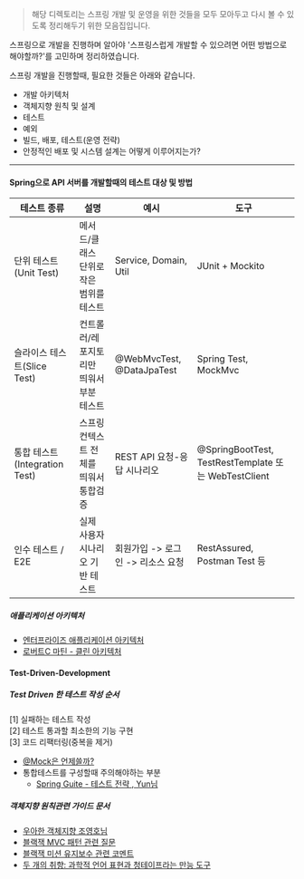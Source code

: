 >해당 디렉토리는 스프링 개발 및 운영을 위한 것들을 모두 모아두고 다시 볼 수 있도록 정리해두기 위한 모음집입니다.

스프링으로 개발을 진행하며 알아야 '스프링스럽게 개발할 수 있으려면 어떤 방법으로 해야할까?'를 고민하며 정리하였습니다.


스프링 개발을 진행할때, 필요한 것들은 아래와 같습니다.

- 개발 아키텍처
- 객체지향 원칙 및 설계
- 테스트
- 예외
- 빌드, 배포, 테스트(운영 전략)
- 안정적인 배포 및 시스템 설계는 어떻게 이루어지는가?


---


#### Spring으로 API 서버를 개발할때의 테스트 대상 및 방법

| 테스트 종류                   | 설명                     | 예시                        | 도구                                                 |
| ------------------------ | ---------------------- | ------------------------- | -------------------------------------------------- |
| 단위 테스트(Unit Test)        | 메서드/클래스 단위로 작은 범위를 테스트 | Service, Domain, Util     | JUnit + Mockito                                    |
| 슬라이스 테스트(Slice Test)     | 컨트롤러/레포지토리만 띄워서 부분 테스트 | @WebMvcTest, @DataJpaTest | Spring Test, MockMvc                               |
| 통합 테스트(Integration Test) | 스프링 컨텍스트 전체를 띄워서 통합검증  | REST API 요청-응답 시나리오       | @SpringBootTest, TestRestTemplate 또는 WebTestClient |
| 인수 테스트 / E2E             | 실제 사용자 시나리오 기반 테스트     | 회원가입 -> 로그인 -> 리소스 요청     | RestAssured, Postman Test 등                        |


##### 애플리케이션 아키텍처

- [엔터프라이즈 애플리케이션 아키텍처](https://gist.github.com/paulstatezny/9547489)
- [로버트C 마틴 - 클린 아키텍처](https://blog.cleancoder.com/uncle-bob/2012/08/13/the-clean-architecture.html)



#### Test-Driven-Development

##### Test Driven 한 테스트 작성 순서

[1] 실패하는 테스트 작성 <br/>
[2] 테스트 통과할 최소한의 기능 구현 <br/>
[3] 코드 리팩터링(중복을 제거) <br/>


- [@Mock은 언제쓸까?](https://github.com/amazon7737/spring-referencedocs-reading/blob/main/real-world-work/mock.md)
- 통합테스트를 구성할때 주의해야하는 부분
  - [Spring Guite - 테스트 전략 , Yun님](https://cheese10yun.github.io/spring-guide-test-1/)


##### 객체지향 원칙관련 가이드 문서

- [우아한 객체지향 조영호님](https://www.youtube.com/watch?v=dJ5C4qRqAgA&t=4781s)
- [블랙잭 MVC 패턴 관련 질문](https://github.com/next-step/kotlin-blackjack/pull/344)
- [블랙잭 미션 유지보수 관련 코멘트](https://github.com/next-step/kotlin-blackjack/pull/344)
- [두 개의 취향: 과학적 언어 표현과 청테이프라는 만능 도구](https://johngrib.github.io/wiki/article/science-and-delete/)







